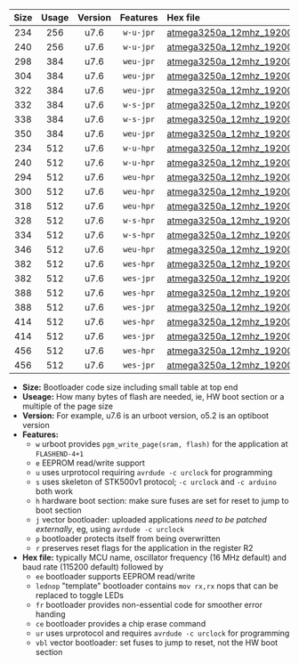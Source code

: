 |Size|Usage|Version|Features|Hex file|
|:-:|:-:|:-:|:-:|:--|
|234|256|u7.6|`w-u-jpr`|[atmega3250a_12mhz_19200bps_ur_vbl.hex](https://raw.githubusercontent.com/stefanrueger/urboot/main//atmega3250a_12mhz_19200bps_ur_vbl.hex)|
|240|256|u7.6|`w-u-jpr`|[atmega3250a_12mhz_19200bps_lednop_ur_vbl.hex](https://raw.githubusercontent.com/stefanrueger/urboot/main//atmega3250a_12mhz_19200bps_lednop_ur_vbl.hex)|
|298|384|u7.6|`weu-jpr`|[atmega3250a_12mhz_19200bps_ee_ur_vbl.hex](https://raw.githubusercontent.com/stefanrueger/urboot/main//atmega3250a_12mhz_19200bps_ee_ur_vbl.hex)|
|304|384|u7.6|`weu-jpr`|[atmega3250a_12mhz_19200bps_ee_lednop_ur_vbl.hex](https://raw.githubusercontent.com/stefanrueger/urboot/main//atmega3250a_12mhz_19200bps_ee_lednop_ur_vbl.hex)|
|322|384|u7.6|`weu-jpr`|[atmega3250a_12mhz_19200bps_ee_lednop_fr_ur_vbl.hex](https://raw.githubusercontent.com/stefanrueger/urboot/main//atmega3250a_12mhz_19200bps_ee_lednop_fr_ur_vbl.hex)|
|332|384|u7.6|`w-s-jpr`|[atmega3250a_12mhz_19200bps_vbl.hex](https://raw.githubusercontent.com/stefanrueger/urboot/main//atmega3250a_12mhz_19200bps_vbl.hex)|
|338|384|u7.6|`w-s-jpr`|[atmega3250a_12mhz_19200bps_lednop_vbl.hex](https://raw.githubusercontent.com/stefanrueger/urboot/main//atmega3250a_12mhz_19200bps_lednop_vbl.hex)|
|350|384|u7.6|`weu-jpr`|[atmega3250a_12mhz_19200bps_ee_lednop_fr_ce_ur_vbl.hex](https://raw.githubusercontent.com/stefanrueger/urboot/main//atmega3250a_12mhz_19200bps_ee_lednop_fr_ce_ur_vbl.hex)|
|234|512|u7.6|`w-u-hpr`|[atmega3250a_12mhz_19200bps_ur.hex](https://raw.githubusercontent.com/stefanrueger/urboot/main//atmega3250a_12mhz_19200bps_ur.hex)|
|240|512|u7.6|`w-u-hpr`|[atmega3250a_12mhz_19200bps_lednop_ur.hex](https://raw.githubusercontent.com/stefanrueger/urboot/main//atmega3250a_12mhz_19200bps_lednop_ur.hex)|
|294|512|u7.6|`weu-hpr`|[atmega3250a_12mhz_19200bps_ee_ur.hex](https://raw.githubusercontent.com/stefanrueger/urboot/main//atmega3250a_12mhz_19200bps_ee_ur.hex)|
|300|512|u7.6|`weu-hpr`|[atmega3250a_12mhz_19200bps_ee_lednop_ur.hex](https://raw.githubusercontent.com/stefanrueger/urboot/main//atmega3250a_12mhz_19200bps_ee_lednop_ur.hex)|
|318|512|u7.6|`weu-hpr`|[atmega3250a_12mhz_19200bps_ee_lednop_fr_ur.hex](https://raw.githubusercontent.com/stefanrueger/urboot/main//atmega3250a_12mhz_19200bps_ee_lednop_fr_ur.hex)|
|328|512|u7.6|`w-s-hpr`|[atmega3250a_12mhz_19200bps.hex](https://raw.githubusercontent.com/stefanrueger/urboot/main//atmega3250a_12mhz_19200bps.hex)|
|334|512|u7.6|`w-s-hpr`|[atmega3250a_12mhz_19200bps_lednop.hex](https://raw.githubusercontent.com/stefanrueger/urboot/main//atmega3250a_12mhz_19200bps_lednop.hex)|
|346|512|u7.6|`weu-hpr`|[atmega3250a_12mhz_19200bps_ee_lednop_fr_ce_ur.hex](https://raw.githubusercontent.com/stefanrueger/urboot/main//atmega3250a_12mhz_19200bps_ee_lednop_fr_ce_ur.hex)|
|382|512|u7.6|`wes-hpr`|[atmega3250a_12mhz_19200bps_ee.hex](https://raw.githubusercontent.com/stefanrueger/urboot/main//atmega3250a_12mhz_19200bps_ee.hex)|
|382|512|u7.6|`wes-jpr`|[atmega3250a_12mhz_19200bps_ee_vbl.hex](https://raw.githubusercontent.com/stefanrueger/urboot/main//atmega3250a_12mhz_19200bps_ee_vbl.hex)|
|388|512|u7.6|`wes-hpr`|[atmega3250a_12mhz_19200bps_ee_lednop.hex](https://raw.githubusercontent.com/stefanrueger/urboot/main//atmega3250a_12mhz_19200bps_ee_lednop.hex)|
|388|512|u7.6|`wes-jpr`|[atmega3250a_12mhz_19200bps_ee_lednop_vbl.hex](https://raw.githubusercontent.com/stefanrueger/urboot/main//atmega3250a_12mhz_19200bps_ee_lednop_vbl.hex)|
|414|512|u7.6|`wes-hpr`|[atmega3250a_12mhz_19200bps_ee_lednop_fr.hex](https://raw.githubusercontent.com/stefanrueger/urboot/main//atmega3250a_12mhz_19200bps_ee_lednop_fr.hex)|
|414|512|u7.6|`wes-jpr`|[atmega3250a_12mhz_19200bps_ee_lednop_fr_vbl.hex](https://raw.githubusercontent.com/stefanrueger/urboot/main//atmega3250a_12mhz_19200bps_ee_lednop_fr_vbl.hex)|
|456|512|u7.6|`wes-hpr`|[atmega3250a_12mhz_19200bps_ee_lednop_fr_ce.hex](https://raw.githubusercontent.com/stefanrueger/urboot/main//atmega3250a_12mhz_19200bps_ee_lednop_fr_ce.hex)|
|456|512|u7.6|`wes-jpr`|[atmega3250a_12mhz_19200bps_ee_lednop_fr_ce_vbl.hex](https://raw.githubusercontent.com/stefanrueger/urboot/main//atmega3250a_12mhz_19200bps_ee_lednop_fr_ce_vbl.hex)|

- **Size:** Bootloader code size including small table at top end
- **Useage:** How many bytes of flash are needed, ie, HW boot section or a multiple of the page size
- **Version:** For example, u7.6 is an urboot version, o5.2 is an optiboot version
- **Features:**
  + `w` urboot provides `pgm_write_page(sram, flash)` for the application at `FLASHEND-4+1`
  + `e` EEPROM read/write support
  + `u` uses urprotocol requiring `avrdude -c urclock` for programming
  + `s` uses skeleton of STK500v1 protocol; `-c urclock` and `-c arduino` both work
  + `h` hardware boot section: make sure fuses are set for reset to jump to boot section
  + `j` vector bootloader: uploaded applications *need to be patched externally*, eg, using `avrdude -c urclock`
  + `p` bootloader protects itself from being overwritten
  + `r` preserves reset flags for the application in the register R2
- **Hex file:** typically MCU name, oscillator frequency (16 MHz default) and baud rate (115200 default) followed by
  + `ee` bootloader supports EEPROM read/write
  + `lednop` "template" bootloader contains `mov rx,rx` nops that can be replaced to toggle LEDs
  + `fr` bootloader provides non-essential code for smoother error handing
  + `ce` bootloader provides a chip erase command
  + `ur` uses urprotocol and requires `avrdude -c urclock` for programming
  + `vbl` vector bootloader: set fuses to jump to reset, not the HW boot section
